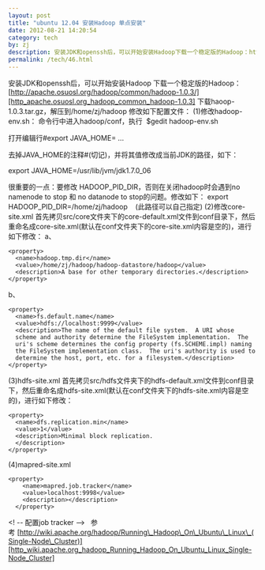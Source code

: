 ```yaml
---
layout: post
title: "ubuntu 12.04 安装Hadoop 单点安装"
date: 2012-08-21 14:20:54
category: tech
by: zj
description: 安装JDK和openssh后，可以开始安装Hadoop下载一个稳定版的Hadoop：http://apache.osuosl.org/hadoop/common/hadoop-1.0.3/下载haoop-1.0.3.tar.gz，解压到/home/zj/hadoop修改如
permalink: /tech/46.html
---
```

安装JDK和openssh后，可以开始安装Hadoop 下载一个稳定版的Hadoop：[http://apache.osuosl.org/hadoop/common/hadoop-1.0.3/][http_apache.osuosl.org_hadoop_common_hadoop-1.0.3] 下载haoop-1.0.3.tar.gz，解压到/home/zj/hadoop 修改如下配置文件： (1)修改hadoop-env.sh： 命令行中进入hadoop/conf，执行  $gedit hadoop-env.sh

打开编辑行\#export JAVA\_HOME= ...

去掉JAVA\_HOME的注释\#(切记)，并将其值修改成当前JDK的路径，如下：

export JAVA\_HOME=/usr/lib/jvm/jdk1.7.0\_06

很重要的一点：要修改 HADOOP\_PID\_DIR，否则在关闭hadoop时会遇到no namenode to stop 和 no datanode to stop的问题。修改如下： export HADOOP\_PID\_DIR=/home/zj/hadoop    (此路径可以自己指定) (2)修改core-site.xml 首先拷贝src/core文件夹下的core-default.xml文件到conf目录下，然后重命名成core-site.xml(默认在conf文件夹下的core-site.xml内容是空的)，进行如下修改： a、

    <property>
      <name>hadoop.tmp.dir</name>
      <value>/home/zj/hadoop/hadoop-datastore/hadoop</value>
      <description>A base for other temporary directories.</description>
    </property>

b、

    <property>
      <name>fs.default.name</name>
      <value>hdfs://localhost:9999</value>
      <description>The name of the default file system.  A URI whose
      scheme and authority determine the FileSystem implementation.  The
      uri's scheme determines the config property (fs.SCHEME.impl) naming
      the FileSystem implementation class.  The uri's authority is used to
      determine the host, port, etc. for a filesystem.</description>
    </property>

<!-- 这个配置非常重要，这是在之后的编程中要匹配的地址，确保端口号没被使用. --> (3)hdfs-site.xml 首先拷贝src/hdfs文件夹下的hdfs-default.xml文件到conf目录下，然后重命名成hdfs-site.xml(默认在conf文件夹下的hdfs-site.xml内容是空的)，进行如下修改：

    <property>
      <name>dfs.replication.min</name>
      <value>1</value>
      <description>Minimal block replication. 
      </description>
    </property>

<!-- 由于是在单节点上配置，所以副本为1 --> (4)mapred-site.xml

    <property>
        <name>mapred.job.tracker</name>
        <value>localhost:9998</value>
        <description></description>
      </property>

<! -- 配置job tracker -->   参考 [http://wiki.apache.org/hadoop/Running\_Hadoop\_On\_Ubuntu\_Linux\_(Single-Node\_Cluster)][http_wiki.apache.org_hadoop_Running_Hadoop_On_Ubuntu_Linux_Single-Node_Cluster]  


[http_apache.osuosl.org_hadoop_common_hadoop-1.0.3]: http://apache.osuosl.org/hadoop/common/hadoop-1.0.3/
[http_wiki.apache.org_hadoop_Running_Hadoop_On_Ubuntu_Linux_Single-Node_Cluster]: http://wiki.apache.org/hadoop/Running_Hadoop_On_Ubuntu_Linux_%28Single-Node_Cluster%29
